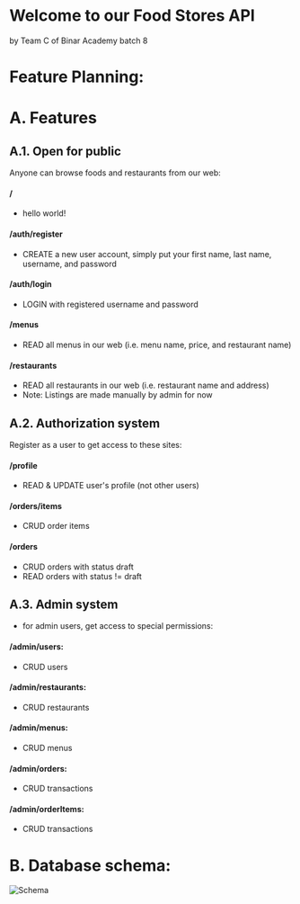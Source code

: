 # Welcome to our Food Stores API
by Team C of Binar Academy batch 8

# Feature Planning:
# A. Features
## A.1. Open for public
Anyone can browse foods and restaurants from our web:
#### **/**
- hello world!
#### **/auth/register**
- CREATE a new user account, simply put your first name, last name, username, and password
#### **/auth/login**
- LOGIN with registered username and password
#### **/menus**
- READ all menus in our web (i.e. menu name, price, and restaurant name)
#### **/restaurants**
- READ all restaurants in our web (i.e. restaurant name and address)
- Note: Listings are made manually by admin for now


## A.2. Authorization system
Register as a user to get access to these sites:
#### **/profile**
- READ & UPDATE user's profile (not other users)
#### **/orders/items**
- CRUD order items
#### **/orders**
- CRUD orders with status draft
- READ orders with status != draft

## A.3. Admin system
- for admin users, get access to special permissions:
#### **/admin/users**:
- CRUD  users
#### **/admin/restaurants**:
- CRUD  restaurants
#### **/admin/menus**:
- CRUD menus
#### **/admin/orders**:
- CRUD transactions
#### **/admin/orderItems**:
- CRUD transactions


# B. Database schema:
<img src="https://i.ibb.co/txCPw14/Schema.png" alt="Schema" border="0">
